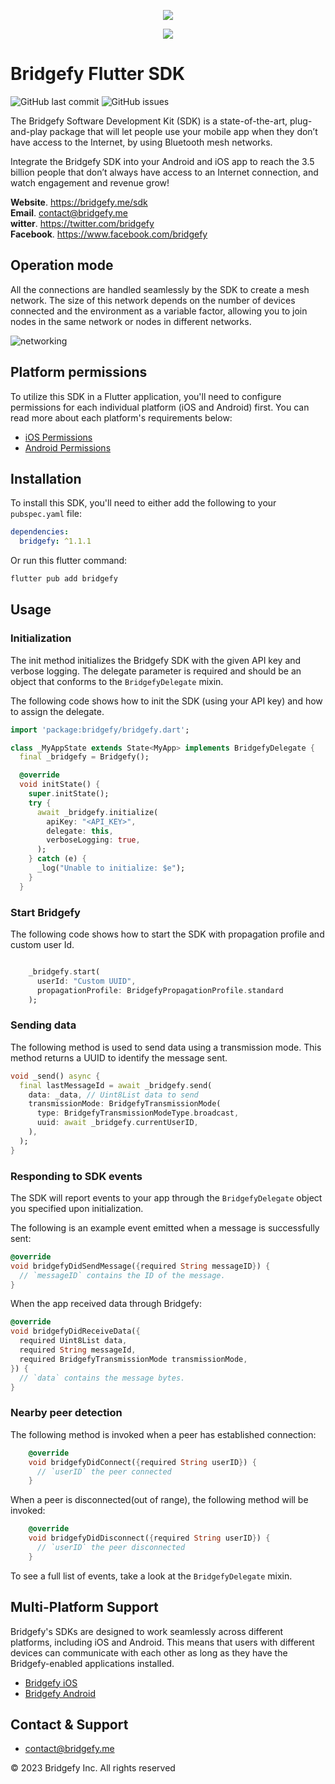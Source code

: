 

<p align="center">
    <img src="https://www.gitbook.com/cdn-cgi/image/width=256,dpr=2,height=40,fit=contain,format=auto/https%3A%2F%2F3290834949-files.gitbook.io%2F~%2Ffiles%2Fv0%2Fb%2Fgitbook-x-prod.appspot.com%2Fo%2Fspaces%252F5XKIMMP6VF2l9XuPV80l%252Flogo%252Fd78nQFIysoU2bbM5fYNP%252FGroup%25203367.png%3Falt%3Dmedia%26token%3Df83a642d-8a9a-411f-9ef4-d7189a4c5f0a" />
</p>

<p align="center">
    <img src="https://3290834949-files.gitbook.io/~/files/v0/b/gitbook-x-prod.appspot.com/o/spaces%2F5XKIMMP6VF2l9XuPV80l%2Fuploads%2FD0HSf0lWC4pWB4U7inIw%2Fharegit.jpg?alt=media&token=a400cf7d-3254-4afc-bed0-48f7d98205b0"/>
</p>

# Bridgefy Flutter SDK
![GitHub last commit](https://img.shields.io/github/last-commit/bridgefy/bridgefy_flutter)
![GitHub issues](https://img.shields.io/github/issues-raw/bridgefy/bridgefy_flutter?style=plastic)

The Bridgefy Software Development Kit (SDK) is a state-of-the-art, plug-and-play package that will let people use your mobile app when they don’t have access to the Internet, by using Bluetooth mesh networks.

Integrate the Bridgefy SDK into your Android and iOS app to reach the 3.5 billion people that don’t always have access to an Internet connection, and watch engagement and revenue grow!

**Website**. https://bridgefy.me/sdk <br>
**Email**. contact@bridgefy.me <br>
**witter**. https://twitter.com/bridgefy <br>
**Facebook**. https://www.facebook.com/bridgefy <br>

## Operation mode

All the connections are handled seamlessly by the SDK to create a mesh network. The size of this
network depends on the number of devices connected and the environment as a variable factor,
allowing you to join nodes in the same network or nodes in different networks.

![networking](https://images.saymedia-content.com/.image/t_share/MTkzOTUzODU0MDkyNjE3MjIx/particlesjs-examples.gif)

## Platform permissions

To utilize this SDK in a Flutter application, you'll need to configure permissions for each
individual platform (iOS and Android) first. You can read more about each platform's requirements
below:

* [iOS Permissions](https://github.com/bridgefy/sdk-ios#permissions)
* [Android Permissions](https://github.com/bridgefy/sdk-android#android-permissions)

## Installation

To install this SDK, you'll need to either add the following to your `pubspec.yaml` file:

```yaml
dependencies:
  bridgefy: ^1.1.1
```

Or run this flutter command:

```bash
flutter pub add bridgefy
```

## Usage

### Initialization

The init method initializes the Bridgefy SDK with the given API key and verbose logging. The
delegate parameter is required and should be an object that conforms to the `BridgefyDelegate`
mixin.

The following code shows how to init the SDK (using your API key) and how to assign the delegate.

```dart
import 'package:bridgefy/bridgefy.dart';

class _MyAppState extends State<MyApp> implements BridgefyDelegate {
  final _bridgefy = Bridgefy();

  @override
  void initState() {
    super.initState();
    try {
      await _bridgefy.initialize(
        apiKey: "<API_KEY>",
        delegate: this,
        verboseLogging: true,
      );
    } catch (e) {
      _log("Unable to initialize: $e");
    }
  }
```
### Start Bridgefy

The following code shows how to start the SDK with propagation profile and custom user Id.

````dart

    _bridgefy.start(
      userId: "Custom UUID",
      propagationProfile: BridgefyPropagationProfile.standard
    );

````

### Sending data

The following method is used to send data using a transmission mode. This method returns a UUID to
identify the message sent.

```dart
void _send() async {
  final lastMessageId = await _bridgefy.send(
    data: _data, // Uint8List data to send
    transmissionMode: BridgefyTransmissionMode(
      type: BridgefyTransmissionModeType.broadcast,
      uuid: await _bridgefy.currentUserID,
    ),
  );
}
```

### Responding to SDK events

The SDK will report events to your app through the `BridgefyDelegate` object you specified upon
initialization.

The following is an example event emitted when a message is successfully sent:

```dart
@override
void bridgefyDidSendMessage({required String messageID}) {
  // `messageID` contains the ID of the message.
}
```

When the app received data through Bridgefy:

```dart
@override
void bridgefyDidReceiveData({
  required Uint8List data,
  required String messageId,
  required BridgefyTransmissionMode transmissionMode,
}) {
  // `data` contains the message bytes.
}
```

### Nearby peer detection

The following method is invoked when a peer has established connection:

```dart
    @override
    void bridgefyDidConnect({required String userID}) {
      // `userID` the peer connected
    }
```

When a peer is disconnected(out of range), the following method will be invoked:

```dart
    @override
    void bridgefyDidDisconnect({required String userID}) {
      // `userID` the peer disconnected
    }
```

To see a full list of events, take a look at the `BridgefyDelegate` mixin.

## Multi-Platform Support

Bridgefy's SDKs are designed to work seamlessly across different platforms, including iOS and Android. This means that users with different devices can communicate with each other as long as they have the Bridgefy-enabled applications installed.

* [Bridgefy iOS](https://github.com/bridgefy/sdk-ios)
* [Bridgefy Android](https://github.com/bridgefy/sdk-android)

## Contact & Support
+ contact@bridgefy.me

© 2023 Bridgefy Inc. All rights reserved 

